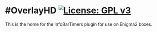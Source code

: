 #OverlayHD [![License: GPL v3](https://img.shields.io/badge/License-GPLv3-blue.svg)](https://www.gnu.org/licenses/gpl-3.0)
=========
This is the home for the InfoBarTimers plugin for use on Enigma2 boxes.
